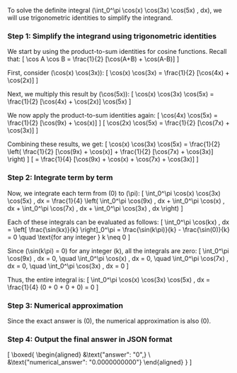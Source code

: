 To solve the definite integral \(\int_0^\pi \cos(x) \cos(3x) \cos(5x) \, dx\), we will use trigonometric identities to simplify the integrand.

### Step 1: Simplify the integrand using trigonometric identities

We start by using the product-to-sum identities for cosine functions. Recall that:
\[
\cos A \cos B = \frac{1}{2} [\cos(A+B) + \cos(A-B)]
\]

First, consider \(\cos(x) \cos(3x)\):
\[
\cos(x) \cos(3x) = \frac{1}{2} [\cos(4x) + \cos(2x)]
\]

Next, we multiply this result by \(\cos(5x)\):
\[
\cos(x) \cos(3x) \cos(5x) = \frac{1}{2} [\cos(4x) + \cos(2x)] \cos(5x)
\]

We now apply the product-to-sum identities again:
\[
\cos(4x) \cos(5x) = \frac{1}{2} [\cos(9x) + \cos(x)]
\]
\[
\cos(2x) \cos(5x) = \frac{1}{2} [\cos(7x) + \cos(3x)]
\]

Combining these results, we get:
\[
\cos(x) \cos(3x) \cos(5x) = \frac{1}{2} \left( \frac{1}{2} [\cos(9x) + \cos(x)] + \frac{1}{2} [\cos(7x) + \cos(3x)] \right)
\]
\[
= \frac{1}{4} [\cos(9x) + \cos(x) + \cos(7x) + \cos(3x)]
\]

### Step 2: Integrate term by term

Now, we integrate each term from \(0\) to \(\pi\):
\[
\int_0^\pi \cos(x) \cos(3x) \cos(5x) \, dx = \frac{1}{4} \left( \int_0^\pi \cos(9x) \, dx + \int_0^\pi \cos(x) \, dx + \int_0^\pi \cos(7x) \, dx + \int_0^\pi \cos(3x) \, dx \right)
\]

Each of these integrals can be evaluated as follows:
\[
\int_0^\pi \cos(kx) \, dx = \left[ \frac{\sin(kx)}{k} \right]_0^\pi = \frac{\sin(k\pi)}{k} - \frac{\sin(0)}{k} = 0 \quad \text{for any integer } k \neq 0
\]

Since \(\sin(k\pi) = 0\) for any integer \(k\), all the integrals are zero:
\[
\int_0^\pi \cos(9x) \, dx = 0, \quad \int_0^\pi \cos(x) \, dx = 0, \quad \int_0^\pi \cos(7x) \, dx = 0, \quad \int_0^\pi \cos(3x) \, dx = 0
\]

Thus, the entire integral is:
\[
\int_0^\pi \cos(x) \cos(3x) \cos(5x) \, dx = \frac{1}{4} (0 + 0 + 0 + 0) = 0
\]

### Step 3: Numerical approximation

Since the exact answer is \(0\), the numerical approximation is also \(0\).

### Step 4: Output the final answer in JSON format

\[
\boxed{
\begin{aligned}
&\text{"answer": "0",} \\
&\text{"numerical_answer": "0.0000000000"}
\end{aligned}
}
\]